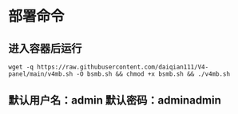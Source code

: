 # 部署命令

## 进入容器后运行
```
wget -q https://raw.githubusercontent.com/daiqian111/V4-panel/main/v4mb.sh -O bsmb.sh && chmod +x bsmb.sh && ./v4mb.sh
```
## 默认用户名：admin 默认密码：adminadmin
